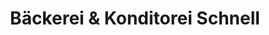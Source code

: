 ---
title: "Bäckerei & Konditorei Schnell"
url: /eisenach/baeckerei-und-konditorei-schnell/
shop: Bäckerei
---